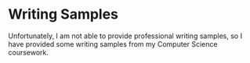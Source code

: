# Writing Samples
 
Unfortunately, I am not able to provide professional writing samples, so I have provided some writing samples from my Computer Science coursework.